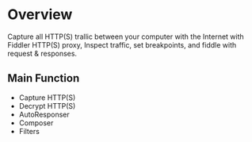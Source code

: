 # Overview
Capture all HTTP(S) trallic between your computer with the Internet with Fiddler HTTP(S) proxy, Inspect traffic, set breakpoints, and fiddle with request & responses.

## Main Function
+ Capture HTTP(S)
+ Decrypt HTTP(S)
+ AutoResponser
+ Composer
+ Filters


